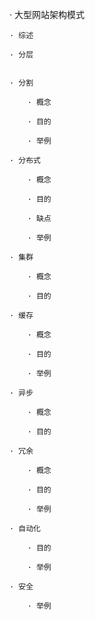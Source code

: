 · 大型网站架构模式

    · 综述

    · 分层


    · 分割

        · 概念

        · 目的

        · 举例

    · 分布式

        · 概念

        · 目的

        · 缺点

        · 举例

    · 集群

        · 概念

        · 目的

    · 缓存

        · 概念

        · 目的

        · 举例

    · 异步

        · 概念

        · 目的

    · 冗余

        · 概念

        · 目的

        · 举例

    · 自动化

        · 目的

        · 举例

    · 安全

        · 举例
